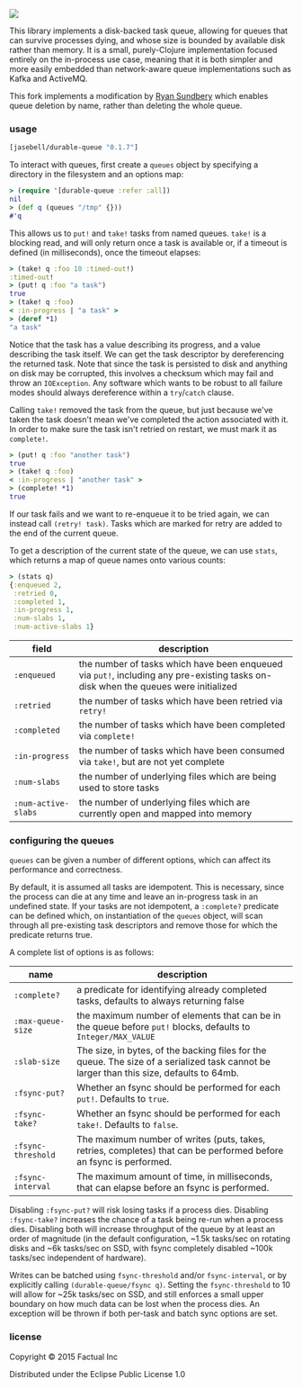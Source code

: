 ![](docs/EasterIsland.jpg)

This library implements a disk-backed task queue, allowing for queues that can survive processes dying, and whose size is bounded by available disk rather than memory.  It is a small, purely-Clojure implementation focused entirely on the in-process use case, meaning that it is both simpler and more easily embedded than network-aware queue implementations such as Kafka and ActiveMQ.


This fork implements a modification by [Ryan Sundbery](https://github.com/sundbry) which enables queue deletion by name, rather than deleting the whole queue.

### usage

```clj
[jasebell/durable-queue "0.1.7"]
```

To interact with queues, first create a `queues` object by specifying a directory in the filesystem and an options map:

```clj
> (require '[durable-queue :refer :all])
nil
> (def q (queues "/tmp" {}))
#'q
```

This allows us to `put!` and `take!` tasks from named queues.  `take!` is a blocking read, and will only return once a task is available or, if a timeout is defined (in milliseconds), once the timeout elapses:

```clj
> (take! q :foo 10 :timed-out!)
:timed-out!
> (put! q :foo "a task")
true
> (take! q :foo)
< :in-progress | "a task" >
> (deref *1)
"a task"
```

Notice that the task has a value describing its progress, and a value describing the task itself.  We can get the task descriptor by dereferencing the returned task.  Note that since the task is persisted to disk and anything on disk may be corrupted, this involves a checksum which may fail and throw an `IOException`.  Any software which wants to be robust to all failure modes should always dereference within a `try`/`catch` clause.

Calling `take!` removed the task from the queue, but just because we've taken the task doesn't mean we've completed the action associated with it.  In order to make sure the task isn't retried on restart, we must mark it as `complete!`.

```clj
> (put! q :foo "another task")
true
> (take! q :foo)
< :in-progress | "another task" >
> (complete! *1)
true
```

If our task fails and we want to re-enqueue it to be tried again, we can instead call `(retry! task)`.  Tasks which are marked for retry are added to the end of the current queue.

To get a description of the current state of the queue, we can use `stats`, which returns a map of queue names onto various counts:

```clj
> (stats q)
{:enqueued 2,
 :retried 0,
 :completed 1,
 :in-progress 1,
 :num-slabs 1,
 :num-active-slabs 1}
```

| field | description |
|-------|-------------|
| `:enqueued` | the number of tasks which have been enqueued via `put!`, including any pre-existing tasks on-disk when the queues were initialized |
| `:retried` | the number of tasks which have been retried via `retry!` |
| `:completed` | the number of tasks which have been completed via `complete!` |
| `:in-progress` | the number of tasks which have been consumed via `take!`, but are not yet complete |
| `:num-slabs` | the number of underlying files which are being used to store tasks |
| `:num-active-slabs` | the number of underlying files which are currently open and mapped into memory |

### configuring the queues

`queues` can be given a number of different options, which can affect its performance and correctness.

By default, it is assumed all tasks are idempotent.  This is necessary, since the process can die at any time and leave an in-progress task in an undefined state.  If your tasks are not idempotent, a `:complete?` predicate can be defined which, on instantiation of the `queues` object, will scan through all pre-existing task descriptors and remove those for which the predicate returns true.

A complete list of options is as follows:

| name | description |
|------|-------------|
| `:complete?` | a predicate for identifying already completed tasks, defaults to always returning false |
| `:max-queue-size` | the maximum number of elements that can be in the queue before `put!` blocks, defaults to `Integer/MAX_VALUE`      |
| `:slab-size` | The size, in bytes, of the backing files for the queue.  The size of a serialized task cannot be larger than this size, defaults to 64mb. |
| `:fsync-put?` | Whether an fsync should be performed for each `put!`.  Defaults to `true`. |
| `:fsync-take?` | Whether an fsync should be performed for each `take!`.  Defaults to `false`. |
| `:fsync-threshold` | The maximum number of writes (puts, takes, retries, completes) that can be performed before an fsync is performed. |
| `:fsync-interval` | The maximum amount of time, in milliseconds, that can elapse before an fsync is performed. |

Disabling `:fsync-put?` will risk losing tasks if a process dies.  Disabling `:fsync-take?` increases the chance of a task being re-run when a process dies.  Disabling both will increase throughput of the queue by at least an order of magnitude (in the default configuration, ~1.5k tasks/sec on rotating disks and ~6k tasks/sec on SSD, with fsync completely disabled ~100k tasks/sec independent of hardware).

Writes can be batched using `fsync-threshold` and/or `fsync-interval`, or by explicitly calling `(durable-queue/fsync q)`.  Setting the `fsync-threshold` to 10 will allow for ~25k tasks/sec on SSD, and still enforces a small upper boundary on how much data can be lost when the process dies.  An exception will be thrown if both per-task and batch sync options are set.

### license

Copyright © 2015 Factual Inc

Distributed under the Eclipse Public License 1.0
